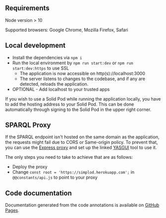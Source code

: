 ## Requirements
Node version > 10

Supported browsers: Google Chrome, Mozilla Firefox, Safari

## Local development

* Install the dependencies via `npm i`
* Run the local environment by `npm run start:dev` or `npm run start:dev:https` to use SSL
    * The application is now accessible on http(s)://localhost:3000
    * The server listens to changes to the codebase, and if any are detected, reloads the application.
* OPTIONAL - Add localhost to your trusted apps

If you wish to use a Solid Pod while running the application locally, you have to add the hosting address to your Solid Pod.
This can be done automatically through signing to the Solid Pod in the upper right corner.

## SPARQL Proxy
If the SPARQL endpoint isn't hosted on the same domain as the application, the requests might fail due to CORS or Same-origin policy.
To prevent that, you can use the [Express proxy](https://github.com/jaresan/sparql-proxy/) and set up the linked [YASGUI](https://yasgui.triply.cc/) tool to use it.

The only steps you need to take to achieve that are as follows:

* Deploy the proxy
* Change `const root = 'https://simplod.herokuapp.com';` in `@@constants/api.js` to point to your proxy

## Code documentation
Documentation generated from the code annotations is available on [GitHub Pages](https://jaresan.github.io/simplod/documentation/).
